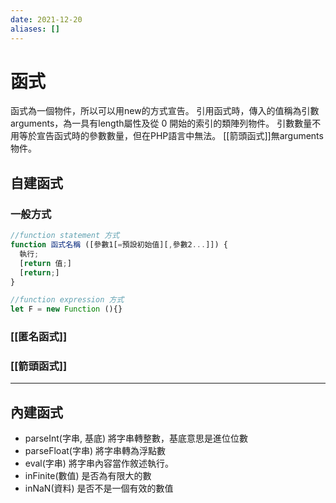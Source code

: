 ```yaml
---
date: 2021-12-20
aliases: []
---
```

# 函式
函式為一個物件，所以可以用new的方式宣告。
引用函式時，傳入的值稱為引數arguments，為一具有length屬性及從 0 開始的索引的類陣列物件。
引數數量不用等於宣告函式時的參數數量，但在PHP語言中無法。
[[箭頭函式]]無arguments物件。


## 自建函式
### 一般方式
```js
//function statement 方式
function 函式名稱 ([參數1[=預設初始值][,參數2...]]) {
  執行;
  [return 值;]
  [return;]
}
```
```js
//function expression 方式
let F = new Function (){}
```
### [[匿名函式]]
### [[箭頭函式]]

---
## 內建函式
- parseInt(字串, 基底)  將字串轉整數，基底意思是進位位數
- parseFloat(字串)  將字串轉為浮點數
- eval(字串)  將字串內容當作敘述執行。
- inFinite(數值)  是否為有限大的數
- inNaN(資料)   是否不是一個有效的數值



